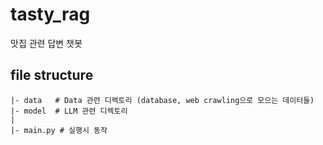 # tasty_rag
맛집 관련 답변 챗봇

## file structure
```
|- data   # Data 관련 디렉토리 (database, web crawling으로 모으는 데이터들)
|- model  # LLM 관련 디렉토리
|
|- main.py # 실행시 동작
```